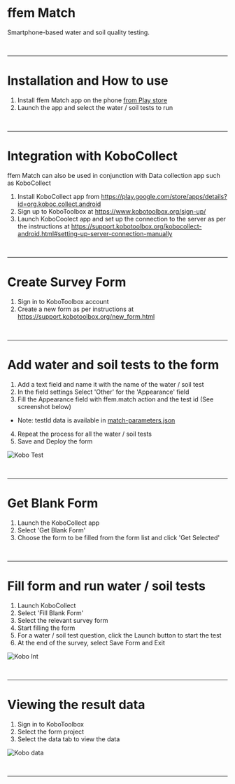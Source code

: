 # ffem Match
Smartphone-based water and soil quality testing.

&nbsp;
____________
# Installation and How to use

1. Install ffem Match app on the phone <a href="https://play.google.com/store/apps/details?id=io.ffem.match" target="_blank">from Play store</a>
2. Launch the app and select the water / soil tests to run

&nbsp;
____________
# Integration with KoboCollect
ffem Match can also be used in conjunction with Data collection app such as KoboCollect

1. Install KoboCollect app from https://play.google.com/store/apps/details?id=org.koboc.collect.android
2. Sign up to KoboToolbox at https://www.kobotoolbox.org/sign-up/
3. Launch KoboCoolect app and set up the connection to the server as per the instructions at https://support.kobotoolbox.org/kobocollect-android.html#setting-up-server-connection-manually

&nbsp;
____________
# Create Survey Form

1. Sign in to KoboToolbox account
2. Create a new form as per instructions at https://support.kobotoolbox.org/new_form.html

&nbsp;
____________
# Add water and soil tests to the form

1. Add a text field and name it with the name of the water / soil test
2. In the field settings Select 'Other' for the 'Appearance' field
3. Fill the Appearance field with ffem.match action and the test id (See screenshot below)
- Note: testId data is available in <a href="https://github.com/foundation-for-environmental-monitoring/ffem-match/blob/master/colorCard/match-parameters.json" target="_blank">match-parameters.json</a>
4. Repeat the process for all the water / soil tests
5. Save and Deploy the form

![Kobo Test](https://github.com/foundation-for-environmental-monitoring/ffem-match/assets/4124856/a82bffbd-93d8-44d8-a3de-399dbdb5f3cd)

&nbsp;
____________

# Get Blank Form

1. Launch the KoboCollect app
2. Select 'Get Blank Form'
3. Choose the form to be filled from the form list and click 'Get Selected'

&nbsp;
____________
# Fill form and run water / soil tests

1. Launch KoboCollect
2. Select 'Fill Blank Form'
3. Select the relevant survey form 
4. Start filling the form
5. For a water / soil test question, click the Launch button to start the test
6. At the end of the survey, select Save Form and Exit

![Kobo Int](https://github.com/foundation-for-environmental-monitoring/ffem-match/assets/4124856/0a44bed5-3e6e-43ac-a590-691ae263030f)


&nbsp;
____________
# Viewing the result data

1. Sign in to KoboToolbox
2. Select the form project
3. Select the data tab to view the data

![Kobo data](https://github.com/foundation-for-environmental-monitoring/ffem-match/assets/4124856/bec6796f-47b8-4c6b-bd91-76bbd50b92e8)

&nbsp;
____________
